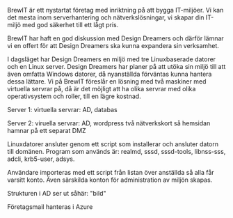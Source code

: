 
BrewIT är ett nystartat företag med inriktning på att bygga IT-miljöer. Vi kan det mesta inom serverhantering och nätverkslösningar, vi skapar din IT-miljö med god säkerhet till ett lågt pris.

BrewIT har haft en god diskussion med Design Dreamers och därför lämnar vi en offert för att Design Dreamers ska kunna expandera sin verksamhet.

I dagsläget har Design Dreamers en miljö med tre Linuxbaserade datorer och en Linux server. Design Dreamers har planer på att utöka sin miljö till att även omfatta Windows datorer, då nyanställda förväntas kunna hantera dessa lättare.
Vi på BrewIT föreslår en lösning med två maskiner med virtuella servrar på, då är det möjligt att ha olika servrar med olika operativsystem och roller, till en lägre kostnad.

Server 1: virtuella servrar: AD, databas

Server 2: viruella servrar: AD, wordpress
två nätverkskort så hemsidan hamnar på ett separat DMZ

Linuxdatorer ansluter genom ett script som installerar och ansluter datorn till domänen.
Program som används är: realmd, sssd, sssd-tools, libnss-sss, adcli, krb5-user, adsys.

Användare importeras med ett script från listan över anställda så alla får varsitt konto. Även särskilda konton för administration av miljön skapas.

Strukturen i AD ser ut såhär: "bild"

Företagsmail hanteras i Azure
